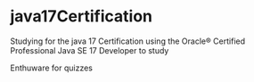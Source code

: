 # java17Certification
Studying for the java 17 Certification
using the Oracle® Certified Professional Java SE 17 Developer to study

Enthuware for quizzes
